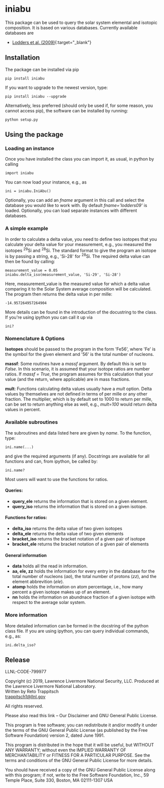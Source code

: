 # iniabu
This package can be used to query the solar system elemental and
isotopic composition. It is based on various databases. Currently
available databases are
 * [Lodders et al. (2009)](https://doi.org/10.1007/978-3-540-88055-4_34){:target="_blank"}

## Installation
The package can be installed via pip

    pip install iniabu

If you want to upgrade to the newest version, type:

    pip install iniabu --upgrade

Alternatively, less preferred (should only be used if, for some
reason, you cannot access pip), the software can be installed
by running:

    python setup.py

## Using the package
### Loading an instance
Once you have installed the class you can import it, as usual, in python
by calling

    import iniabu

You can now load your instance, e.g., as

    ini = iniabu.IniAbu()

Optionally, you can add an *fname* argument in this call and
select the database you would like to work with. By default
*fname='lodders09'* is loaded. Optionally, you can load separate
instances with different databases.

### A simple example
In order to calculate a delta value, you need to define
two isotopes that you calculate your delta value for your
measurement, e.g., you measured the isotopes <sup>29</sup>Si
and <sup>28</sup>Si. The standard format
to give the program an isotope is by passing a string, e.g.,
'Si-28' for <sup>28</sup>Si. The required delta value can then
be found by calling:

    measurement_value = 0.05
    iniabu.delta_iso(measurement_value, 'Si-29', 'Si-28')

Here, measurement_value is the measured value for which a
delta value comparing it to the Solar System average composition
will be calculated. The program then returns the delta value in
per mille:

    -14.957264957264904

More details can be found in the introduction of the docustring
to the class. If you're using ipython you can call it up via

    ini?

### Nomenclature & Options
**Isotopes** should be passed to the program in the form 'Fe56',
where 'Fe' is the symbol for the given element and '56' is the
total number of nucleons.

**massf**: Some routines have a *massf* argument. By default
this is set to *False*. In this scenario, it is assumed that your
isotope ratios are number ratios. If *massf = True*, the program
assumes for this calculation that your value (and the return,
where applicable) are in mass fractions.

**mult**: Functions calculating delta values usually have a
*mult* option. Delta values by themselves are not defined in
terms of per mille or any other fraction. The multiplier, which
is by default set to 1000 to return per mille, can be set to
return anything else as well, e.g., *mult=100* would return
delta values in percent.

### Available subroutines

The subroutines and data listed here are given by *name*. To
the function, type:

    ini.name(...)

and give the required arguments (if any). Docstrings are
available for all functions and can, from ipython, be called
by:

    ini.name?

Most users will want to use the functions for ratios.

#### Queries:

* **query_ele** returns the information that is stored on
a given element.
* **query_iso** returns the information that is stored on a
given isotope.

#### Functions for ratios:

* **delta_iso** returns the delta value of two given isotopes
* **delta_ele** returns the delta value of two given elements
* **bracket_iso** returns the bracket notation of a given pair of isotope
* **bracket_ele** returns the bracket notation of a given pair of elements

#### General information

* **data** holds all the read in information.
* **aa, ele, zz** holds the information for every entry in the
database for the total number of nucleons (*aa*), the total
number of protons (*zz*), and the element abbrevition (*ele*).
* **atomp** holds the information on atom percentage, i.e.,
how many percent a given isotope makes up of an element.
* **nn** holds the information on abundnace fraction of a given
isotope with respect to the average solar system.

### More information
More detailed information can be formed in the docstring of the
python class file. If you are using ipython, you can query
individual commands, e.g., as:

    ini.delta_iso?

## Release

LLNL-CODE-799977  

Copyright (c) 2019, Lawrence Livermore National Security,
LLC. Produced at the Lawrence Livermore National Laboratory.  
Written by Reto Trappitsch  
trappitsch1@llnl.gov

All rights reserved.

Please also read this link – Our Disclaimer and GNU General
Public License.

This program is free software; you can redistribute it and/or
modify it under the terms of the GNU General Public License
(as published by the Free Software Foundation) version 2,
dated June 1991.

This program is distributed in the hope that it will be
useful, but WITHOUT ANY WARRANTY; without even the IMPLIED
WARRANTY OF MERCHANTABILITY or FITNESS FOR A PARTICULAR
PURPOSE. See the terms and conditions of the GNU General
Public License for more details.

You should have received a copy of the GNU General Public
License along with this program; if not, write to the Free
Software Foundation, Inc., 59 Temple Place, Suite 330,
Boston, MA 02111-1307 USA

